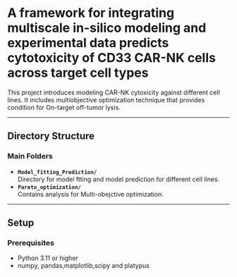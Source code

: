 # A framework for integrating multiscale in-silico modeling and experimental data predicts cytotoxicity of CD33 CAR-NK cells across target cell types

This project introduces modeling CAR-NK cytoxicity against different cell lines. It includes multiobjective optimization technique that provides condition for On-target off-tumor lysis.

---

## Directory Structure

### Main Folders
- **`Model_fitting_Prediction/`**  
  Directory for model ftting and model prediction for different cell lines.
- **`Pareto_optimization/`**  
  Contains analysis for Multi-obejctive optimization.

---

## Setup

### Prerequisites

- Python 3.11 or higher
- numpy, pandas,matplotlib,scipy and platypus